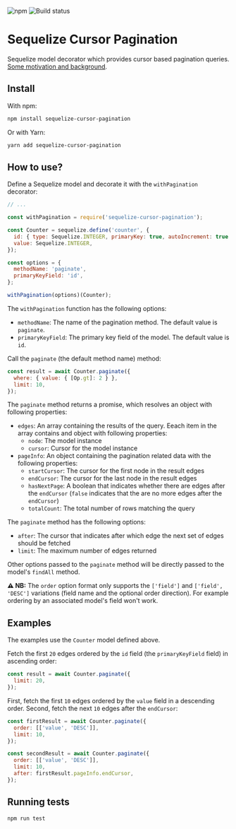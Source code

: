 ![npm](https://img.shields.io/npm/v/sequelize-cursor-pagination) ![Build status](https://github.com/Kaltsoon/sequelize-cursor-pagination/workflows/CI/badge.svg)

# Sequelize Cursor Pagination

Sequelize model decorator which provides cursor based pagination queries. [Some motivation and background](https://dev-blog.apollodata.com/understanding-pagination-rest-graphql-and-relay-b10f835549e7).

## Install

With npm:

```bash
npm install sequelize-cursor-pagination
```

Or with Yarn:

```bash
yarn add sequelize-cursor-pagination
```

## How to use?

Define a Sequelize model and decorate it with the `withPagination` decorator:

```javascript
// ...

const withPagination = require('sequelize-cursor-pagination');

const Counter = sequelize.define('counter', {
  id: { type: Sequelize.INTEGER, primaryKey: true, autoIncrement: true },
  value: Sequelize.INTEGER,
});

const options = {
  methodName: 'paginate',
  primaryKeyField: 'id',
};

withPagination(options)(Counter);
```

The `withPagination` function has the following options:

- `methodName`: The name of the pagination method. The default value is `paginate`.
- `primaryKeyField`: The primary key field of the model. The default value is `id`.

Call the `paginate` (the default method name) method:

```javascript
const result = await Counter.paginate({
  where: { value: { [Op.gt]: 2 } },
  limit: 10,
});
```

The `paginate` method returns a promise, which resolves an object with following properties:

- `edges`: An array containing the results of the query. Eeach item in the array contains and object with following properties:
  - `node`: The model instance
  - `cursor`: Cursor for the model instance
- `pageInfo`: An object containing the pagination related data with the following properties:
  - `startCursor`: The cursor for the first node in the result edges
  - `endCursor`: The cursor for the last node in the result edges
  - `hasNextPage`: A boolean that indicates whether there are edges after the `endCursor` (`false` indicates that the are no more edges after the `endCursor`)
  - `totalCount`: The total number of rows matching the query

The `paginate` method has the following options:

- `after`: The cursor that indicates after which edge the next set of edges should be fetched
- `limit`: The maximum number of edges returned

Other options passed to the `paginate` method will be directly passed to the model's `findAll` method.

**⚠️ NB:** The `order` option format only supports the `['field']` and `['field', 'DESC']` variations (field name and the optional order direction). For example ordering by an associated model's field won't work.

## Examples

The examples use the `Counter` model defined above.

Fetch the first `20` edges ordered by the `id` field (the `primaryKeyField` field) in ascending order:

```javascript
const result = await Counter.paginate({
  limit: 20,
});
```

First, fetch the first `10` edges ordered by the `value` field in a descending order. Second, fetch the next `10` edges after the `endCursor`:

```javascript
const firstResult = await Counter.paginate({
  order: [['value', 'DESC']],
  limit: 10,
});

const secondResult = await Counter.paginate({
  order: [['value', 'DESC']],
  limit: 10,
  after: firstResult.pageInfo.endCursor,
});
```

## Running tests

```
npm run test
```
